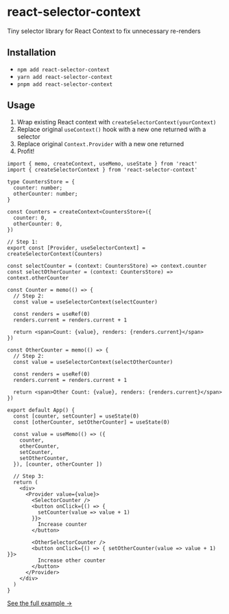 # react-selector-context

Tiny selector library for React Context to fix unnecessary re-renders

## Installation

- `npm add react-selector-context`
- `yarn add react-selector-context`
- `pnpm add react-selector-context`

## Usage

1. Wrap existing React context with `createSelectorContext(yourContext)`
2. Replace original `useContext()` hook with a new one returned with a selector
3. Replace original `Context.Provider` with a new one returned
4. Profit!

```tsx
import { memo, createContext, useMemo, useState } from 'react'
import { createSelectorContext } from 'react-selector-context'

type CountersStore = {
  counter: number;
  otherCounter: number;
}

const Counters = createContext<CountersStore>({
  counter: 0,
  otherCounter: 0,
})

// Step 1:
export const [Provider, useSelectorContext] = createSelectorContext(Counters)

const selectCounter = (context: CountersStore) => context.counter
const selectOtherCounter = (context: CountersStore) => context.otherCounter

const Counter = memo(() => {
  // Step 2:
  const value = useSelectorContext(selectCounter)

  const renders = useRef(0)
  renders.current = renders.current + 1

  return <span>Count: {value}, renders: {renders.current}</span>
})

const OtherCounter = memo(() => {
  // Step 2:
  const value = useSelectorContext(selectOtherCounter)

  const renders = useRef(0)
  renders.current = renders.current + 1

  return <span>Other Count: {value}, renders: {renders.current}</span>
})

export default App() {
  const [counter, setCounter] = useState(0)
  const [otherCounter, setOtherCounter] = useState(0)

  const value = useMemo(() => ({
    counter,
    otherCounter,
    setCounter,
    setOtherCounter,
  }), [counter, otherCounter ])

  // Step 3:
  return (
    <div>
      <Provider value={value}>
        <SelectorCounter />
        <button onClick={() => {
          setCounter(value => value + 1)
        }}>
          Increase counter
        </button>

        <OtherSelectorCounter />
        <button onClick={() => { setOtherCounter(value => value + 1) }}>
          Increase other counter
        </button>
      </Provider>
    </div>
  )
}
```

[See the full example &rarr;](apps/web/src/Components/SelectorCounters.tsx)
